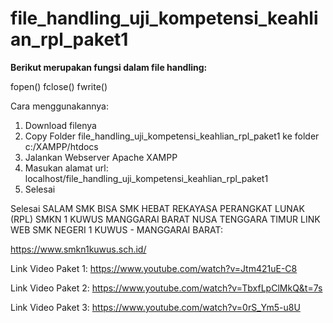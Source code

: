 # file_handling_uji_kompetensi_keahlian_rpl_paket1

**Berikut merupakan fungsi dalam file handling:**

fopen()
fclose()
fwrite()

Cara menggunakannya:

1. Download filenya
2. Copy Folder  file_handling_uji_kompetensi_keahlian_rpl_paket1 ke folder c:/XAMPP/htdocs
3. Jalankan Webserver Apache XAMPP
4. Masukan alamat url: localhost/file_handling_uji_kompetensi_keahlian_rpl_paket1
5. Selesai

Selesai SALAM SMK BISA SMK HEBAT REKAYASA PERANGKAT LUNAK (RPL) SMKN 1 KUWUS MANGGARAI BARAT NUSA TENGGARA TIMUR
LINK WEB SMK NEGERI 1 KUWUS - MANGGARAI BARAT:

https://www.smkn1kuwus.sch.id/

Link Video Paket 1: https://www.youtube.com/watch?v=Jtm421uE-C8

Link Video Paket 2: https://www.youtube.com/watch?v=TbxfLpClMkQ&t=7s

Link Video Paket 3: https://www.youtube.com/watch?v=0rS_Ym5-u8U
